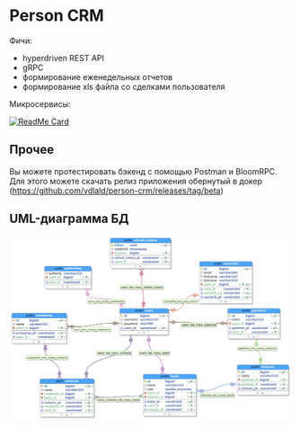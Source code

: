 # Person CRM

Фичи:

* hyperdriven REST API
* gRPC
* формирование еженедельных отчетов
* формирование xls файла со сделками пользователя

Микросервисы:

[![ReadMe Card](https://github-readme-stats.vercel.app/api/pin/?username=vdlald&repo=crm-report)](https://github.com/vdlald/crm-report)

## Прочее

Вы можете протестировать бэкенд с помощью Postman и BloomRPC. Для этого можете скачать релиз приложения обернутый в докер (https://github.com/vdlald/person-crm/releases/tag/beta)

## UML-диаграмма БД

![](etc/crm.png)